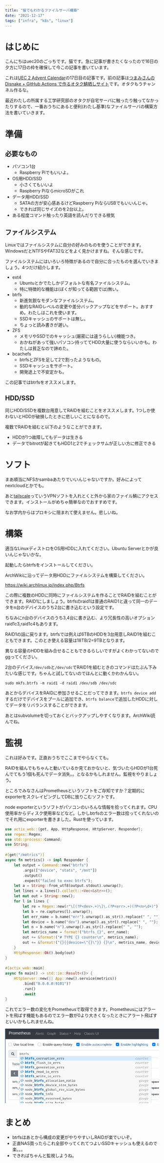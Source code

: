 ```yaml
---
title: "猫でもわかるファイルサーバ構築"
date: "2021-12-17"
tags: ["infra", "k8s", "linux"]
---
```


# はじめに

こんにちはuec20のごっちです。猫です。急に記事が書きたくなったので16日の夕方に17日の枠を確保して今この記事を書いています。

これは[UEC 2 Advent Calendar](https://adventar.org/calendars/6598)の17日目の記事です。前の記事は[つまみさんのDisnake + GitHub Actions で作るオタク鯖晒しサイト](https://trpfrog.net/notes/otaku-channels/)です。オタクもうチャンネル作るな。

最近わたしの所属する工学研究部のオタクが自宅サーバに触ったり触ってなかったりするので、一番おうちにあると便利(わたし基準)なファイルサーバの構築方法を書いていきます。

# 準備

## 必要なもの

- パソコン1台
  - Raspberry Piでもいいよ。
- OS用HDD/SSD
  - 小さくてもいいよ
  - Raspberry PiならmicroSDがこれ
- データ用HDD/SSD
  - SATAの方が安心感あるけどRaspberry PiならUSBでもいいんじゃ。
  - できれば同じサイズのを2台以上。
- ある程度コマンド触ったり英語を読んだりできる根気

## ファイルシステム

Linuxではファイルシステムに自分の好みのものを使うことができます。
WindowsだとNTFSやFAT32などをよく見かけますね。そんな感じです。

ファイルシステムにはいろいろ特徴があるので自分に合ったものを選んでいきましょう。4つだけ紹介します。

- ext4
  - Ubuntuとかでたしかデフォルトな有名ファイルシステム。
  - 特に特徴的な機能は(ぼくが知ってる範囲では)無い。
- btrfs
  - 新進気鋭なモダンなファイルシステム。
  - 動的なRAIDレベルの変更や差分バックアップなどをサポート。おすすめ。わたしはこれを使います。
  - SSDキャッシュのサポートは無し。
  - ちょっと読み書きが遅い。
- ZFS
  - メモリやSSDでのキャッシュ(厳密には違うらしい)機能つき。
  - おかねがあって強いパソコン持っててHDD大量に使うならいいかも。わたしは貧乏なので諦めた。
- bcachefs
  - btrfsとZFSを足して2で割ったようなもの。
  - SSDキャッシュをサポート。
  - 開発途上で不安定かも。

この記事ではbtrfsをオススメします。

## HDD/SSD

同じHDD/SSDを複数台用意してRAIDを組むことをオススメします。1つしか使わないとHDDが破損したときに悲しいことになるので。

複数でRAIDを組むと以下のようなことができます。
- HDDが1つ故障してもデータは生きる
- データでbitrotが起きてもHDD1と2でチェックサムが正しい方に修正できる

# ソフト

まあ順当にNFSかsambaあたりでいいんじゃないですか。好みによってnextcloudとかでも。

あと[tailscale](https://tailscale.com/)っていうVPNソフトを入れとくと外から家のファイル鯖にアクセスできます。インストールがめちゃ簡単なのでおすすめです。

なお学内からはプロキシに阻まれて使えません。悲しいね。

# 構築

適当なLinuxディストロをOS用HDDに入れてください。Ubuntu Serverとかが良いんじゃないかな。

起動したらbtrfsをインストールしてください。

ArchWikiに沿ってデータ用HDDにファイルシステムを構築してください。

https://wiki.archlinux.jp/index.php/Btrfs

この際に複数のHDDに同時にファイルシステムを作ることでRAIDを組むことができます。RAID1にしましょう。btrfsのraid1は普通のRAID1と違って同一のデータをn台のデバイスのうち2台に書き込むという設定です。

ちなみにn台のデバイスのうち3,4台に書き込む、より冗長性の高いオプションraid1c3,raid1c4もあります。

RAID1の話に戻ります。btrfsでは例えば6TBのHDDを3台用意しRAID1を組むこともできます。このとき使える容量は18TB/2=9TBとなります。

異なる容量のHDDを組み合せることもできるらしいですがよくわかってないのでggってください。

2台のデバイス`/dev/sdb`と`/dev/sdc`でRAID1を組むときのコマンドはたぶん下みたいな感じです。ちゃんと試してないのでほんとに動くかわかんない。

```
sudo mkfs.btrfs -m raid1 -d raid1 /dev/sdb /dev/sdc
```

あとからデバイスをRAIDに参加させることだってできます。`btrfs device add`するだけでデバイスをプールに追加でき、`btrfs balance`で追加したHDDに対してデータをリバランスすることができます。

あとはsubvolumeを切っておくとバックアップしやすくなります。ArchWiki読んでね。

# 監視

これは好みです。正直おうちでここまでやらなくても。

RAIDを組んでもちゃんと動いているか見ておかないと、気づいたらHDDが1台死んでてもう1個も死んでデータ消失。。となるかもしれません。監視をやりましょう。

ところでみなさんはPrometheusというソフトをご存知ですか？定期的にexporterをスクレイピングしてDBに放りこむソフトです。

node exporterというソフトがパソコンのいろんな情報を拾ってくれます。CPU使用率からディスク使用率などなど。しかしbtrfsのエラー数は拾ってくれないのでそれ用にexporterを書きました。Rustを使っています。

```rust
use actix_web::{get, App, HttpResponse, HttpServer, Responder};
use regex::Regex;
use std::process::Command;
use String;

#[get("/metrics")]
async fn metrics() -> impl Responder {
    let output = Command::new("btrfs")
        .args(["device", "stats", "/mnt"])
        .output()
        .expect("failed to exec btrfs");
    let a = String::from_utf8(output.stdout).unwrap();
    let lines = a.lines().collect::<Vec<&str>>();
    let mut out = String::new();
    for l in lines {
        let re = Regex::new(r"\[(?P<dev>.+)\]\.(?P<err>.+)(?P<n>\d+)").unwrap();
        let b = re.captures(l).unwrap();
        let err_name = b.name("err").unwrap().as_str().replace(" ", "");
        let device = b.name("dev").unwrap().as_str().replace(" ", "");
        let n = b.name("n").unwrap().as_str().replace(" ", "");
        let metrics_name = format!("btrfs_{}", err_name);
        out += &format!("# TYPE {} counter\n", metrics_name);
        out += &format!("{}{{device=\"{}\"}} {}\n", metrics_name, device, n);
    }
    HttpResponse::Ok().body(out)
}

#[actix_web::main]
async fn main() -> std::io::Result<()> {
    HttpServer::new(|| App::new().service(metrics))
        .bind("0.0.0.0:9101")?
        .run()
        .await
}
```

これでエラー数の変化をPrometheusで取得できます。Prometheusにはアラートを飛ばす機能もあるのでエラー数が0より大きくなったときにアラート飛ばすといいかもしれませんね。

![スクレイピングできたメトリクス](./metrics.png)


# まとめ

- btrfsはあとから構成の変更がやりやすいしRAIDが楽でいいぞ。
- 正直NAS買ったらこれ全部やってくれてつよいSSDキャッシュも使えるので楽。。。
- できればちゃんと監視しようね。
